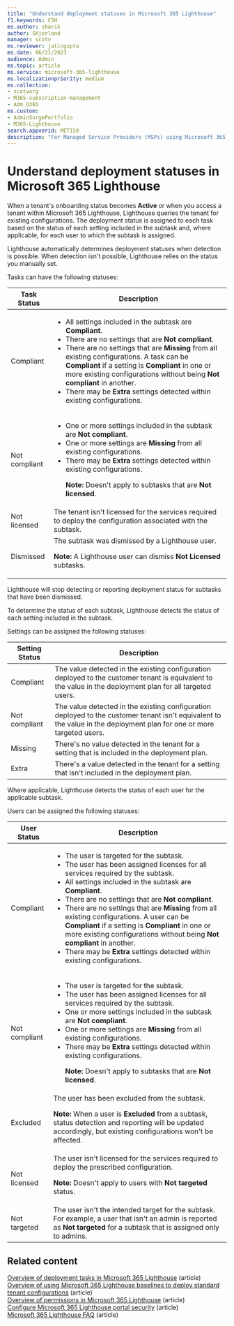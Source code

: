 ```yaml
---
title: "Understand deployment statuses in Microsoft 365 Lighthouse"
f1.keywords: CSH
ms.author: sharik
author: SKjerland
manager: scotv
ms.reviewer: jatingupta
ms.date: 06/21/2023
audience: Admin
ms.topic: article
ms.service: microsoft-365-lighthouse
ms.localizationpriority: medium
ms.collection:
- scotvorg
- M365-subscription-management
- Adm_O365
ms.custom:
- AdminSurgePortfolio
- M365-Lighthouse                         
search.appverid: MET150
description: "For Managed Service Providers (MSPs) using Microsoft 365 Lighthouse, learn how to understand deployment statuses in Lighthouse."
---
```


# Understand deployment statuses in Microsoft 365 Lighthouse

When a tenant's onboarding status becomes **Active** or when you access a tenant within Microsoft 365 Lighthouse, Lighthouse queries the tenant for existing configurations. The deployment status is assigned to each task based on the status of each setting included in the subtask and, where applicable, for each user to which the subtask is assigned.

Lighthouse automatically determines deployment statuses when detection is possible. When detection isn't possible, Lighthouse relies on the status you manually set.

Tasks can have the following statuses:

|Task  Status|Description|
|---|---|
|Compliant|<ul><li>All settings included in the subtask are **Compliant**.</li><li>There are no settings that are **Not compliant**.</li><li>There are no settings that are **Missing** from all existing configurations. A task can be **Compliant** if a setting is **Compliant** in one or more existing configurations without being **Not compliant** in another.</li><li>There may be **Extra** settings detected within existing configurations.</li></ul>|
|Not compliant|<ul><li>One or more settings included in the subtask are **Not compliant**.</li><li>One or more settings are **Missing** from all existing configurations.</li><li>There may be **Extra** settings detected within existing configurations.</li><p>**Note:** Doesn't apply to subtasks that are **Not licensed**. </p></ul>|
|Not licensed|The tenant isn't licensed for the services required to deploy the configuration associated with the subtask.|
|Dismissed|The subtask was dismissed by a Lighthouse user.<p>**Note:** A Lighthouse user can dismiss **Not Licensed** subtasks.</p>|

Lighthouse will stop detecting or reporting deployment status for subtasks that have been dismissed.

To determine the status of each subtask, Lighthouse detects the status of each setting included in the subtask.

Settings can be assigned the following statuses:

|Setting Status|Description|
|---|---|
|Compliant|The value detected in the existing configuration deployed to the customer tenant is equivalent to the value in the deployment plan for all targeted users.|
|Not compliant|The value detected in the existing configuration deployed to the customer tenant isn't equivalent to the value in the deployment plan for one or more targeted users.|
|Missing|There's no value detected in the tenant for a setting that is included in the deployment plan.|
|Extra|There's a value detected in the tenant for a setting that isn't included in the deployment plan.|

Where applicable, Lighthouse detects the status of each user for the applicable subtask.

Users can be assigned the following statuses:

|User Status|Description|
|---|---|
|Compliant|<ul><li>The user is targeted for the subtask.</li><li>The user has been assigned licenses for all services required by the subtask.</li><li>All settings included in the subtask are **Compliant**.</li><li>There are no settings that are **Not compliant**.</li><li>There are no settings that are **Missing** from all existing configurations. A user can be **Compliant** if a setting is **Compliant** in one or more existing configurations without being **Not compliant** in another.</li><li>There may be **Extra** settings detected within existing configurations.</li></ul>|
|Not compliant|<ul><li>The user is targeted for the subtask.</li><li>The user has been assigned licenses for all services required by the subtask.</li><li>One or more settings included in the subtask are **Not compliant**.</li><li>One or more settings are **Missing** from all existing configurations.</li><li>There may be **Extra** settings detected within existing configurations.</li><p>**Note:** Doesn't apply to subtasks that are **Not licensed**.</p></ul>|
|Excluded|The user has been excluded from the subtask.<p>**Note:** When a user is **Excluded** from a subtask, status detection and reporting will be updated accordingly, but existing configurations won't be affected.</p>|
|Not licensed|The user isn't licensed for the services required to deploy the prescribed configuration.<p>**Note:** Doesn't apply to users with **Not targeted** status.</p>|
|Not targeted|The user isn't the intended target for the subtask. For example, a user that isn't an admin is reported as **Not targeted** for a subtask that is assigned only to admins.|

## Related content

[Overview of deployment tasks in Microsoft 365 Lighthouse](m365-lighthouse-overview-deployment-task.md) (article)\
[Overview of using Microsoft 365 Lighthouse baselines to deploy standard tenant configurations](m365-lighthouse-deploy-standard-tenant-configurations-overview.md) (article)\
[Overview of permissions in Microsoft 365 Lighthouse](m365-lighthouse-overview-of-permissions.md) (article)\
[Configure Microsoft 365 Lighthouse portal security](m365-lighthouse-configure-portal-security.md) (article)\
[Microsoft 365 Lighthouse FAQ](m365-lighthouse-faq.yml) (article)

